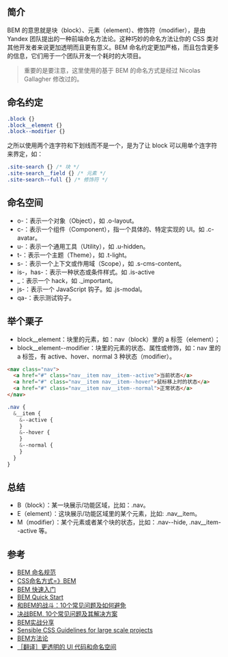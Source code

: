## 简介
BEM 的意思就是块（block）、元素（element）、修饰符（modifier），是由 Yandex 团队提出的一种前端命名方法论。这种巧妙的命名方法让你的 CSS 类对其他开发者来说更加透明而且更有意义。BEM 命名约定更加严格，而且包含更多的信息，它们用于一个团队开发一个耗时的大项目。
> 重要的是要注意，这里使用的基于 BEM 的命名方式是经过 Nicolas Gallagher 修改过的。

## 命名约定
```css
.block {}
.block__element {}
.block--modifier {}
```
之所以使用两个连字符和下划线而不是一个，是为了让 block 可以用单个连字符来界定，如：
```css
.site-search {} /* 块 */
.site-search__field {} /* 元素 */
.site-search--full {} /* 修饰符 */
```

## 命名空间
- o-：表示一个对象（Object），如 .o-layout。
- c-：表示一个组件（Component），指一个具体的、特定实现的 UI。如 .c-avatar。
- u-：表示一个通用工具（Utility），如 .u-hidden。
- t-：表示一个主题（Theme），如 .t-light。
- s-：表示一个上下文或作用域（Scope），如 .s-cms-content。
- is-，has-：表示一种状态或条件样式。如 .is-active
- _：表示一个 hack，如 ._important。
- js-：表示一个 JavaScript 钩子。如 .js-modal。
- qa-：表示测试钩子。

## 举个栗子
- block__element：块里的元素，如：nav（block）里的 a 标签（element）；
- block__element--modifier：块里的元素的状态、属性或修饰，如：nav 里的 a 标签，有 active、hover、normal 3 种状态（modifier）。
```html
<nav class="nav">
  <a href="#" class="nav__item nav__item--active">当前状态</a>
  <a href="#" class="nav__item nav__item--hover">鼠标移上时的状态</a>
  <a href="#" class="nav__item nav__item--normal">正常状态</a>
</nav>
```
```scss
.nav {
  &__item {
    &--active {
    }
    &--hover {
    }
    &--normal {
    }
  }
}
```

## 总结
- B（block）：某一块展示/功能区域，比如：.nav。
- E（element）：这块展示/功能区域里的某个元素，比如: .nav__item。
- M（modifier）：某个元素或者某个块的状态，比如：.nav--hide, .nav__item--active 等。

## 参考
- [BEM 命名规范](http://www.qianduan.org/post-458.html)
- [CSS命名方式=》BEM](https://github.com/zhongxia245/blog/issues/48)
- [BEM 快速入门](https://github.com/woai30231/webDevDetails/tree/master/15)
- [BEM Quick Start](https://en.bem.info/methodology/quick-start/)
- [和BEM的战斗：10个常见问题及如何避免](https://segmentfault.com/a/1190000006135647)
- [决战BEM, 10个常见问题及其解决方案](https://zhuanlan.zhihu.com/p/26407119?group_id=837593211068362752)
- [BEM实战分享](http://v.youku.com/v_show/id_XMjcwMzczNjkxNg==.html?spm=a2h3j.8428770.3416059.1)
- [Sensible CSS Guidelines for large scale projects](https://github.com/chris-pearce/css-guidelines)
- [BEM方法论](http://www.zcfy.cc/article/faq-methodology-bem-3145.html)
- [［翻译］更透明的 UI 代码和命名空间](http://zangbianxuegu.farbox.com/post/fan-yi-geng-tou-ming-de-ui-dai-ma-he-ming-ming-kong-jian)
